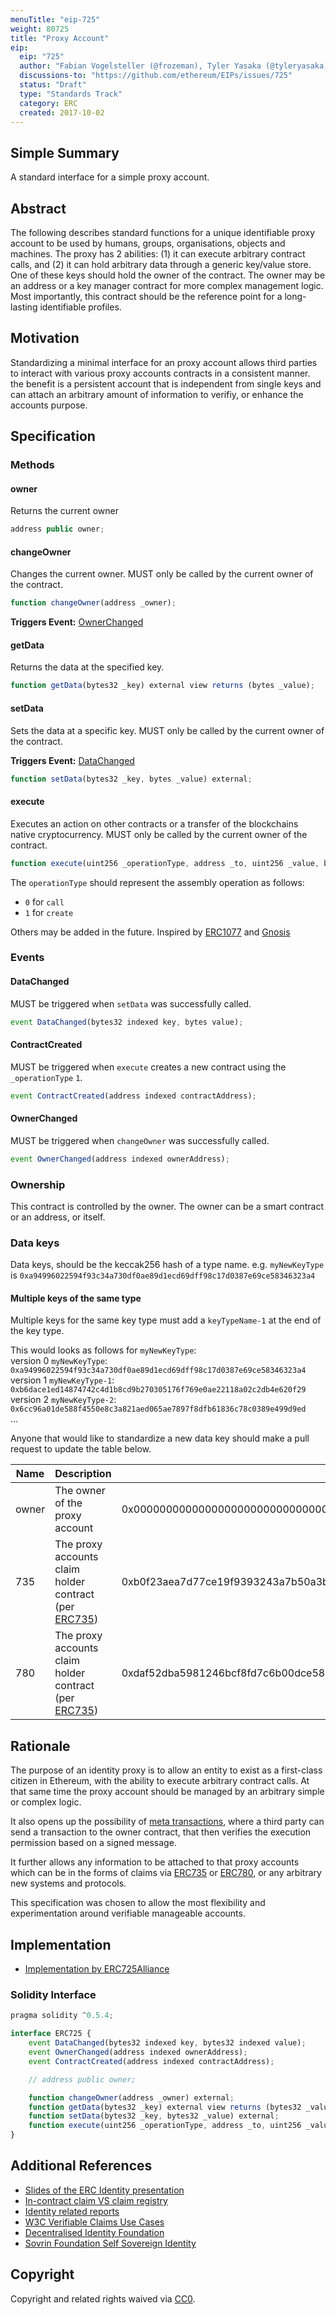 ```yaml
---
menuTitle: "eip-725"
weight: 80725 
title: "Proxy Account"
eip:
  eip: "725"
  author: "Fabian Vogelsteller (@frozeman), Tyler Yasaka (@tyleryasaka)"
  discussions-to: "https://github.com/ethereum/EIPs/issues/725"
  status: "Draft"
  type: "Standards Track"
  category: ERC
  created: 2017-10-02
---
```


## Simple Summary
A standard interface for a simple proxy account.

## Abstract

The following describes standard functions for a unique identifiable proxy account to be used by humans, groups, organisations, objects and machines. The proxy has 2 abilities: (1) it can execute arbitrary contract calls, and (2) it can hold arbitrary data through a generic key/value store. One of these keys should hold the owner of the contract. The owner may be an address or a key manager contract for more complex management logic. Most importantly, this contract should be the reference point for a long-lasting identifiable profiles.

## Motivation

Standardizing a minimal interface for an proxy account allows third parties to interact with various proxy accounts contracts in a consistent manner. 
the benefit is a persistent account that is independent from single keys and can attach an arbitrary amount of information to verifiy, or enhance the accounts purpose.

## Specification


### Methods

#### owner

Returns the current owner

```js
address public owner;
```

#### changeOwner

Changes the current owner. MUST only be called by the current owner of the contract.

```js
function changeOwner(address _owner);
```

**Triggers Event:** [OwnerChanged](#ownerchanged)

#### getData

Returns the data at the specified key.

```js
function getData(bytes32 _key) external view returns (bytes _value);
```

#### setData

Sets the data at a specific key. MUST only be called by the current owner of the contract.

**Triggers Event:** [DataChanged](#datachanged)

```js
function setData(bytes32 _key, bytes _value) external;
```

#### execute

Executes an action on other contracts or a transfer of the blockchains native cryptocurrency. MUST only be called by the current owner of the contract.

```js
function execute(uint256 _operationType, address _to, uint256 _value, bytes _data) external;
```

The `operationType` should represent the assembly operation as follows:
- `0` for `call`
- `1` for `create`

Others may be added in the future. Inspired by [ERC1077](https://eips.ethereum.org/EIPS/eip-1077) and [Gnosis](https://github.com/gnosis/safe-contracts/blob/master/contracts/Enum.sol#L7)

### Events


#### DataChanged

MUST be triggered when `setData` was successfully called.

```js
event DataChanged(bytes32 indexed key, bytes value);
```

#### ContractCreated

MUST be triggered when `execute` creates a new contract using the `_operationType` `1`.

```js
event ContractCreated(address indexed contractAddress);
```

#### OwnerChanged

MUST be triggered when `changeOwner` was successfully called.

```js
event OwnerChanged(address indexed ownerAddress);
```


### Ownership

This contract is controlled by the owner. The owner can be a smart contract or an address, or itself.

### Data keys

Data keys, should be the keccak256 hash of a type name.
e.g. `myNewKeyType` is `0xa94996022594f93c34a730df0ae89d1ecd69dff98c17d0387e69ce58346323a4`

#### Multiple keys of the same type

Multiple keys for the same key type must add a `keyTypeName-1` at the end of the key type.

This would looks as follows for `myNewKeyType`:  
version 0 `myNewKeyType`: `0xa94996022594f93c34a730df0ae89d1ecd69dff98c17d0387e69ce58346323a4`   
version 1 `myNewKeyType-1`: `0xb6dace1ed14874742c4d1b8cd9b270305176f769e0ae22118a02c2db4e620f29`   
version 2 `myNewKeyType-2`: `0x6cc96a01de588f4550e8c3a821aed065ae7897f8dfb61836c78c0389e499d9ed`   
...

Anyone that would like to standardize a new data key should make a pull request to update the table below.

| Name | Description | Key | value |
| --- | --- | --- | --- |
| owner | The owner of the proxy account | 0x0000000000000000000000000000000000000000000000000000000000000000 | left padded owner address, e.g. `0x000000000000000000000000de0B295669a9FD93d5F28D9Ec85E40f4cb697BAe` |
| 735 | The proxy accounts claim holder contract (per [ERC735](https://github.com/ethereum/EIPs/issues/735)) | 0xb0f23aea7d77ce19f9393243a7b50a3bcaac893c7d68a5a309dea7cacf035fd0 | left padded address of the claim holder contract,  e.g. `0x000000000000000000000000de0B295669a9FD93d5F28D9Ec85E40f4cb697BAe` |
| 780 | The proxy accounts claim holder contract (per [ERC735](https://github.com/ethereum/EIPs/issues/735)) | 0xdaf52dba5981246bcf8fd7c6b00dce587fdcf5e2a95b281eea95dcd1376afdcd | left padded address of the claim registry contract,  e.g. `0x000000000000000000000000de0B295669a9FD93d5F28D9Ec85E40f4cb697BAe` |

## Rationale

The purpose of an identity proxy is to allow an entity to exist as a first-class citizen in Ethereum, with the ability to execute arbitrary contract calls. At that same time the proxy account should be managed by an arbitrary simple or complex logic.

It also opens up the possibility of [meta transactions](https://medium.com/@austin_48503/ethereum-meta-transactions-90ccf0859e84), where a third party can send a transaction to the owner contract, that then verifies the execution permission based on a signed message.

It further allows any information to be attached to that proxy accounts which can be in the forms of claims via [ERC735](https://github.com/ethereum/EIPs/issues/735) or [ERC780](https://github.com/ethereum/EIPs/issues/780), or any arbitrary new systems and protocols.

This specification was chosen to allow the most flexibility and experimentation around verifiable manageable accounts.


## Implementation

- [Implementation by ERC725Alliance](https://github.com/ERC725Alliance/erc725/tree/master/contracts/contracts)


### Solidity Interface
```js
pragma solidity ^0.5.4;

interface ERC725 {
    event DataChanged(bytes32 indexed key, bytes32 indexed value);
    event OwnerChanged(address indexed ownerAddress);
    event ContractCreated(address indexed contractAddress);

    // address public owner;

    function changeOwner(address _owner) external;
    function getData(bytes32 _key) external view returns (bytes32 _value);
    function setData(bytes32 _key, bytes32 _value) external;
    function execute(uint256 _operationType, address _to, uint256 _value, bytes calldata _data) external;
}
```

## Additional References

- [Slides of the ERC Identity presentation](https://www.slideshare.net/FabianVogelsteller/erc-725-identity)
- [In-contract claim VS claim registry](https://github.com/ethereum/wiki/wiki/ERC-735:-Claim-Holder-Registry-vs.-in-contract)
- [Identity related reports](https://www.weboftrust.info/specs.html)
- [W3C Verifiable Claims Use Cases](https://w3c.github.io/vc-use-cases/)
- [Decentralised Identity Foundation](https://identity.foundation)
- [Sovrin Foundation Self Sovereign Identity](https://sovrin.org/wp-content/uploads/2017/06/The-Inevitable-Rise-of-Self-Sovereign-Identity.pdf)

## Copyright
Copyright and related rights waived via [CC0](https://creativecommons.org/publicdomain/zero/1.0/).
